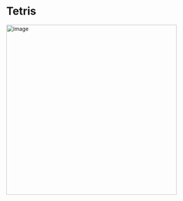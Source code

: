 # Tetris
<img width="448" alt="image" src="https://github.com/user-attachments/assets/c57296ff-af2d-4877-8400-d4cb62ad82e5" />